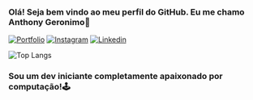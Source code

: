### Olá! Seja bem vindo ao meu perfil do GitHub. Eu me chamo Anthony Geronimo🥳

[![Portfolio](https://img.shields.io/badge/website-000000?style=for-the-badge&logo=About.me&logoColor=white)](https://anthonygeronim0.github.io/portfolio/)
[![Instagram](https://img.shields.io/badge/Instagram-E4405F?style=for-the-badge&logo=instagram&logoColor=white
)](https://www.instagram.com/_anthonygeronimo/)
[![Linkedin](https://img.shields.io/badge/LinkedIn-0077B5?style=for-the-badge&logo=linkedin&logoColor=white
)](https://www.linkedin.com/in/anthony-geronimo-0b1a85287/)

![Top Langs](https://github-readme-stats.vercel.app/api/top-langs/?username=anthonygeronim0&layout=compact&theme=radical)

### Sou um dev iniciante completamente apaixonado por computação!🕹️
